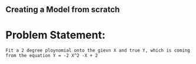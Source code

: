 ## Creating a Model from scratch

# Problem Statement:
    Fit a 2 degree ploynomial onto the gievn X and true Y, which is coming from the equation Y = -2 X^2 -X + 2 